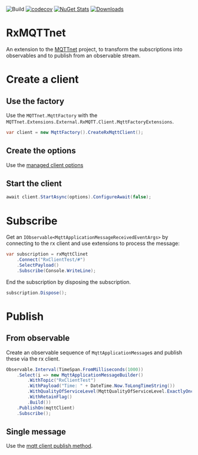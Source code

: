 ![Build](https://github.com/mmuecke/RxMQTTnet/workflows/Build/badge.svg) [![codecov](https://codecov.io/gh/mmuecke/RxMQTTnet/branch/main/graph/badge.svg?token=8KtPaZ3VZB)](https://codecov.io/gh/mmuecke/RxMQTTnet) 
[![NuGet Stats](https://img.shields.io/nuget/v/MQTTnet.Extensions.External.RxMQTT.Client.svg)](https://www.nuget.org/packages/MQTTnet.Extensions.External.RxMQTT.Client)
[![Downloads](https://img.shields.io/nuget/dt/MQTTnet.Extensions.External.RxMQTT.Client.svg)](https://www.nuget.org/packages/MQTTnet.Extensions.External.RxMQTT.Client)

# RxMQTTnet
An extension to the [MQTTnet](https://github.com/chkr1011/MQTTnet) project, to transform the subscriptions into observables and to publish from an observable stream.

# Create a client
## Use the factory
Use the `MQTTnet.MqttFactory` with the `MQTTnet.Extensions.External.RxMQTT.Client.MqttFactoryExtensions`.

```csharp
var client = new MqttFactory().CreateRxMqttClient();
```

## Create the options
Use the [managed client options](https://github.com/chkr1011/MQTTnet/wiki/ManagedClient#preparation)

## Start the client

```csharp
await client.StartAsync(options).ConfigureAwait(false);
```

# Subscribe
Get an `IObservable<MqttApplicationMessageReceivedEventArgs>` by connecting to the rx client and use extensions to process the message:

```csharp
var subscription = rxMqttClinet
    .Connect("RxClientTest/#")
    .SelectPayload()
    .Subscribe(Console.WriteLine);
```

End the subscription by disposing the subscription.

```csharp
subscription.Dispose();
```

# Publish
## From observable

Create an observable sequence of `MqttApplicationMessage`s and publish these via the rx client.

```csharp
Observable.Interval(TimeSpan.FromMilliseconds(1000))
    .Select(i => new MqttApplicationMessageBuilder()
        .WithTopic("RxClientTest")
        .WithPayload("Time: " + DateTime.Now.ToLongTimeString())
        .WithQualityOfServiceLevel(MqttQualityOfServiceLevel.ExactlyOnce)
        .WithRetainFlag()
        .Build())
    .PublishOn(mqttClient)
    .Subscribe();
```

## Single message
Use the [mqtt client publish method](https://github.com/chkr1011/MQTTnet/wiki/Client#publishing-messages).
